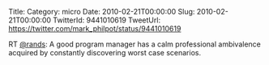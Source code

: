 Title: 
Category: micro
Date: 2010-02-21T00:00:00
Slug: 2010-02-21T00:00:00
TwitterId: 9441010619
TweetUrl: https://twitter.com/mark_philpot/status/9441010619

RT [@rands](https://twitter.com/rands): A good program manager has a calm professional ambivalence acquired by constantly discovering worst case scenarios.